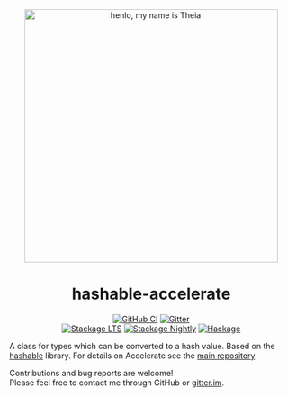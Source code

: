 <div align="center">
<img width="450" src="https://github.com/AccelerateHS/accelerate/raw/master/images/accelerate-logo-text-v.png?raw=true" alt="henlo, my name is Theia"/>

# hashable-accelerate

[![GitHub CI](https://github.com/tmcdonell/hashable-accelerate/workflows/CI/badge.svg)](https://github.com/tmcdonell/hashable-accelerate/actions)
[![Gitter](https://img.shields.io/gitter/room/nwjs/nw.js.svg)](https://gitter.im/AccelerateHS/Lobby)
<br>
[![Stackage LTS](https://stackage.org/package/hashable-accelerate/badge/lts)](https://stackage.org/lts/package/hashable-accelerate)
[![Stackage Nightly](https://stackage.org/package/hashable-accelerate/badge/nightly)](https://stackage.org/nightly/package/hashable-accelerate)
[![Hackage](https://img.shields.io/hackage/v/hashable-accelerate.svg)](https://hackage.haskell.org/package/hashable-accelerate)

</div>

A class for types which can be converted to a hash value. Based on the
[hashable][hashable] library. For details on Accelerate see the [main
repository][accelerate].

Contributions and bug reports are welcome!<br>
Please feel free to contact me through GitHub or [gitter.im][gitter.im].

 [hashable]:            http://hackage.haskell.org/package/hashable
 [accelerate]:          https://github.com/AccelerateHS/accelerate
 [gitter.im]:           https://gitter.im/AccelerateHS/Lobby

